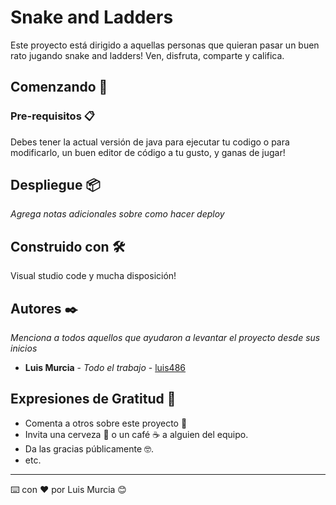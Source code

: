 # Snake and Ladders

Este proyecto está dirigido a aquellas personas que quieran pasar un buen rato jugando snake and ladders! Ven, disfruta, comparte y califica.

## Comenzando 🚀

### Pre-requisitos 📋

Debes tener la actual versión de java para ejecutar tu codigo o para modificarlo, un buen editor de código a tu gusto, y ganas de jugar! 


## Despliegue 📦

_Agrega notas adicionales sobre como hacer deploy_

## Construido con 🛠️

Visual studio code y mucha disposición!

## Autores ✒️

_Menciona a todos aquellos que ayudaron a levantar el proyecto desde sus inicios_

* **Luis Murcia** - *Todo el trabajo* - [luis486](https://github.com/luis486)


## Expresiones de Gratitud 🎁

* Comenta a otros sobre este proyecto 📢
* Invita una cerveza 🍺 o un café ☕ a alguien del equipo. 
* Da las gracias públicamente 🤓.
* etc.



---
⌨️ con ❤️ por Luis Murcia 😊
